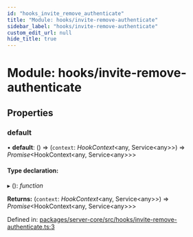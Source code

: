 ```yaml
---
id: "hooks_invite_remove_authenticate"
title: "Module: hooks/invite-remove-authenticate"
sidebar_label: "hooks/invite-remove-authenticate"
custom_edit_url: null
hide_title: true
---
```


# Module: hooks/invite-remove-authenticate

## Properties

### default

• **default**: () => (`context`: *HookContext*<any, Service<any\>\>) => *Promise*<HookContext<any, Service<any\>\>\>

#### Type declaration:

▸ (): *function*

**Returns:** (`context`: *HookContext*<any, Service<any\>\>) => *Promise*<HookContext<any, Service<any\>\>\>

Defined in: [packages/server-core/src/hooks/invite-remove-authenticate.ts:3](https://github.com/xr3ngine/xr3ngine/blob/716a06460/packages/server-core/src/hooks/invite-remove-authenticate.ts#L3)
